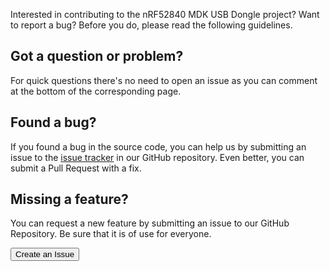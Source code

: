 Interested in contributing to the nRF52840 MDK USB Dongle project? Want to report a bug? Before you do, please read the following guidelines.

## Got a question or problem?

For quick questions there's no need to open an issue as you can comment at the bottom of the corresponding page.

## Found a bug?

If you found a bug in the source code, you can help us by submitting an issue to the [issue tracker](https://github.com/makerdiary/nrf52840-mdk-usb-dongle/issues) in our GitHub repository. Even better, you can submit a Pull Request with a fix.

## Missing a feature?

You can request a new feature by submitting an issue to our GitHub Repository. Be sure that it is of use for everyone.

<a href="https://github.com/makerdiary/nrf52840-mdk-usb-dongle/issues/new"><button data-md-color-primary="marsala"><i class="fa fa-github"></i> Create an Issue</button></a>